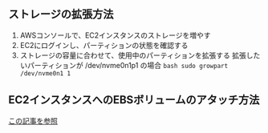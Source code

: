 ## ストレージの拡張方法
  1. AWSコンソールで、EC2インスタンスのストレージを増やす
  2. EC2にログインし、パーティションの状態を確認する
  3. ストレージの容量に合わせて、使用中のパーティションを拡張する
    拡張したいパーティションが /dev/nvme0n1p1 の場合
    ```bash
    sudo growpart /dev/nvme0n1 1
    ```
## EC2インスタンスへのEBSボリュームのアタッチ方法
  [この記事を参照](https://qiita.com/yushikmr/items/4413177dc042d7706bf9)
